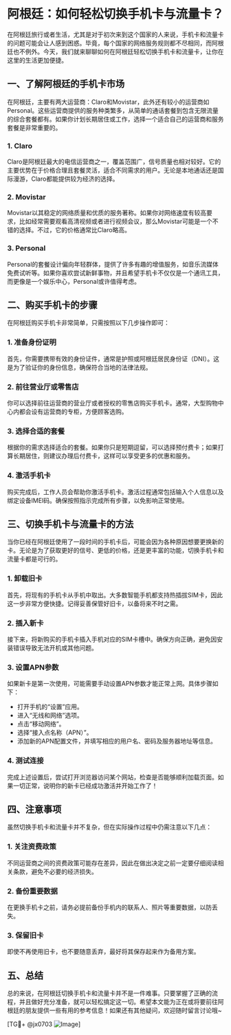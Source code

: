 # 阿根廷：如何轻松切换手机卡与流量卡？

在阿根廷旅行或者生活，尤其是对于初次来到这个国家的人来说，手机卡和流量卡的问题可能会让人感到困惑。毕竟，每个国家的网络服务规则都不尽相同，而阿根廷也不例外。今天，我们就来聊聊如何在阿根廷轻松切换手机卡和流量卡，让你在这里的生活更加便捷。

## 一、了解阿根廷的手机卡市场

在阿根廷，主要有两大运营商：Claro和Movistar，此外还有较小的运营商如Personal。这些运营商提供的服务种类繁多，从简单的通话套餐到包含无限流量的综合套餐都有。如果你计划长期居住或工作，选择一个适合自己的运营商和服务套餐是非常重要的。

### 1. Claro
Claro是阿根廷最大的电信运营商之一，覆盖范围广，信号质量也相对较好。它的主要优势在于价格合理且套餐灵活，适合不同需求的用户。无论是本地通话还是国际漫游，Claro都能提供较为经济的选择。

### 2. Movistar
Movistar以其稳定的网络质量和优质的服务著称。如果你对网络速度有较高要求，比如经常需要观看高清视频或者进行视频会议，那么Movistar可能是一个不错的选择。不过，它的价格通常比Claro略高。

### 3. Personal
Personal的套餐设计偏向年轻群体，提供了许多有趣的增值服务，如音乐流媒体免费试听等。如果你喜欢尝试新鲜事物，并且希望手机卡不仅仅是一个通讯工具，而更像是一个娱乐中心，Personal或许值得考虑。

## 二、购买手机卡的步骤

在阿根廷购买手机卡非常简单，只需按照以下几步操作即可：

### 1. 准备身份证明
首先，你需要携带有效的身份证件，通常是护照或阿根廷居民身份证（DNI）。这是为了验证你的身份信息，确保符合当地的法律法规。

### 2. 前往营业厅或零售店
你可以选择前往运营商的营业厅或者授权的零售店购买手机卡。通常，大型购物中心内都会设有运营商的专柜，方便顾客选购。

### 3. 选择合适的套餐
根据你的需求选择适合的套餐。如果你只是短期逗留，可以选择预付费卡；如果打算长期居住，则建议办理后付费卡，这样可以享受更多的优惠和服务。

### 4. 激活手机卡
购买完成后，工作人员会帮助你激活手机卡。激活过程通常包括输入个人信息以及绑定设备IMEI码。确保按照指示完成所有步骤，以免影响正常使用。

## 三、切换手机卡与流量卡的方法

当你已经在阿根廷使用了一段时间的手机卡后，可能会因为各种原因想要更换新的卡。无论是为了获取更好的信号、更低的价格，还是更丰富的功能，切换手机卡和流量卡都是可行的。

### 1. 卸载旧卡
首先，将现有的手机卡从手机中取出。大多数智能手机都支持热插拔SIM卡，因此这一步非常方便快捷。记得妥善保管好旧卡，以备将来不时之需。

### 2. 插入新卡
接下来，将新购买的手机卡插入手机对应的SIM卡槽中。确保方向正确，避免因安装错误导致无法开机或其他问题。

### 3. 设置APN参数
如果新卡是第一次使用，可能需要手动设置APN参数才能正常上网。具体步骤如下：
   - 打开手机的“设置”应用。
   - 进入“无线和网络”选项。
   - 点击“移动网络”。
   - 选择“接入点名称（APN）”。
   - 添加新的APN配置文件，并填写相应的用户名、密码及服务器地址等信息。

### 4. 测试连接
完成上述设置后，尝试打开浏览器访问某个网站，检查是否能够顺利加载页面。如果一切正常，说明你的新卡已经成功激活并开始工作了！

## 四、注意事项

虽然切换手机卡和流量卡并不复杂，但在实际操作过程中仍需注意以下几点：

### 1. 关注资费政策
不同运营商之间的资费政策可能存在差异，因此在做出决定之前一定要仔细阅读相关条款，避免不必要的经济损失。

### 2. 备份重要数据
在更换手机卡之前，请务必提前备份手机内的联系人、照片等重要数据，以防丢失。

### 3. 保留旧卡
即使不再使用旧卡，也不要随意丢弃，最好将其保存起来作为备用方案。

## 五、总结

总的来说，在阿根廷切换手机卡和流量卡并不是一件难事。只要掌握了正确的流程，并且做好充分准备，就可以轻松搞定这一切。希望本文能为正在或将要前往阿根廷的朋友提供一些有用的参考信息！如果还有其他疑问，欢迎随时留言讨论哦~

[TG💪+ @jx0703 ![Image](https://github.com/user-attachments/assets/dbca1d08-cadb-493c-b0ec-ad6f7a83f270)]